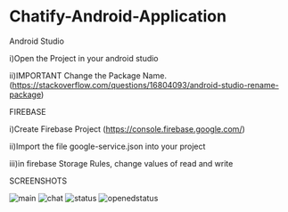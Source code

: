 # Chatify-Android-Application
Android Studio

i)Open the Project in your android studio

ii)IMPORTANT Change the Package Name. (https://stackoverflow.com/questions/16804093/android-studio-rename-package)

FIREBASE

i)Create Firebase Project (https://console.firebase.google.com/)

ii)Import the file google-service.json into your project

iii)in firebase Storage Rules, change values of read and write

SCREENSHOTS

![main](../main/Sceenshots/main.png)
![chat](../main/Sceenshots/chat.png)
![status](../main/Sceenshots/status.png)
![openedstatus](../main/Sceenshots/openedstatus.png)
